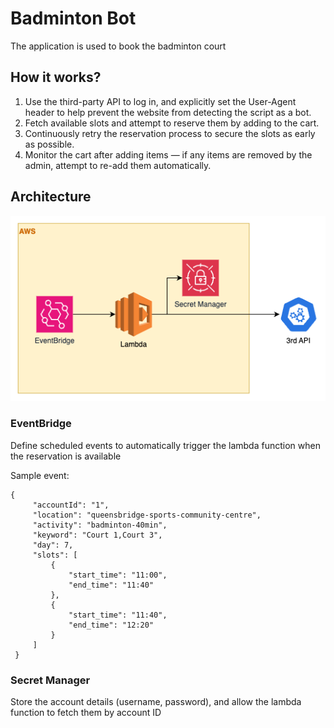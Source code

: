 # Badminton Bot

The application is used to book the badminton court

## How it works?

1. Use the third-party API to log in, and explicitly set the User-Agent header to help prevent the website from
   detecting the script as a bot.
2. Fetch available slots and attempt to reserve them by adding to the cart.
3. Continuously retry the reservation process to secure the slots as early as possible.
4. Monitor the cart after adding items — if any items are removed by the admin, attempt to re-add them automatically.

## Architecture

![image](aws.png)

### EventBridge

Define scheduled events to automatically trigger the lambda function when the reservation is available

Sample event:
```
{
     "accountId": "1",
     "location": "queensbridge-sports-community-centre",
     "activity": "badminton-40min",
     "keyword": "Court 1,Court 3",
     "day": 7,
     "slots": [
         {
             "start_time": "11:00",
             "end_time": "11:40"
         },
         {
             "start_time": "11:40",
             "end_time": "12:20"
         }
     ]
 }
```


### Secret Manager
Store the account details (username, password), and allow the lambda function to fetch them by account ID 
